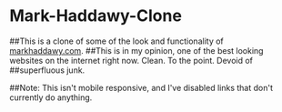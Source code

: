 # Mark-Haddawy-Clone
##This is a clone of some of the look and functionality of [markhaddawy.com](https://www.markhaddawy.com). 
##This is in my opinion, one of the best looking websites on the internet right now. Clean. To the point. Devoid of ##superfluous junk.

##Note: This isn't mobile responsive, and I've disabled links that don't currently do anything.


